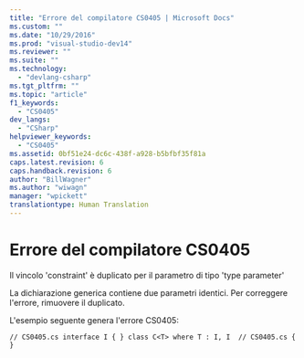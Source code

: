 ```yaml
---
title: "Errore del compilatore CS0405 | Microsoft Docs"
ms.custom: ""
ms.date: "10/29/2016"
ms.prod: "visual-studio-dev14"
ms.reviewer: ""
ms.suite: ""
ms.technology: 
  - "devlang-csharp"
ms.tgt_pltfrm: ""
ms.topic: "article"
f1_keywords: 
  - "CS0405"
dev_langs: 
  - "CSharp"
helpviewer_keywords: 
  - "CS0405"
ms.assetid: 0bf51e24-dc6c-438f-a928-b5bfbf35f81a
caps.latest.revision: 6
caps.handback.revision: 6
author: "BillWagner"
ms.author: "wiwagn"
manager: "wpickett"
translationtype: Human Translation
---
```

# Errore del compilatore CS0405
Il vincolo 'constraint' è duplicato per il parametro di tipo 'type parameter'  
  
 La dichiarazione generica contiene due parametri identici. Per correggere l'errore, rimuovere il duplicato.  
  
 L'esempio seguente genera l'errore CS0405:  
  
```  
// CS0405.cs interface I { } class C<T> where T : I, I  // CS0405.cs { }  
```